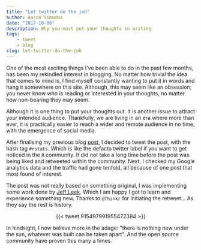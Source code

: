 ```yaml
---
title: "Let twitter do the job"
author: Aaron Simumba
date: "2017-10-06"
description: Why you must put your thoughts in writing 
tags:
    - tweet
    - blog
slug: let-twitter-do-the-job
---
```


One of the most exciting things I've been able to do in the past few months, has been my rekindled interest in blogging. No matter how trivial the idea that comes to mind is, I find myself constantly wanting to put it in words and hang it somewhere on this site. Although, this may seem like an obsession; you never know who is reading or interested in your thoughts, no matter how non-bearing they may seem.

Although it is one thing to put your thoughts out. It is another issue to attract your intended audience. Thankfully, we are living in an era where more than ever, it is practically easier to reach a wider and remote audience in no time, with the emergence of social media. 

After finalising my previous blog [post](https://asimumba.rbind.io/2017/10/02/mapping-the-location-of-my-twitter-followers-and-following-in-r/), I decided to tweet the post, with the hash tag `#rstats`. Which is like the defacto twitter label if you want to get noticed in the `R` community. It did not take a long time before the post was being liked and retweeted within the community. Next, I checked my Google analytics data and the traffic had gone tenfold, all because of one post that most found of interest. 

The post was not really based on something original, I was implementing some work done by [Jeff Leek](https://twitter.com/jtleek). Which I am happy I got to learn and experience something new. Thanks to `@Thinkr` for initiating the retweet... As they say the rest is history.
<center>
{{< tweet 915497991955472384 >}}
</center>

In hindsight, I now believe more in the adage: "there is nothing new under the sun, whatever was built can be taken apart". And the open source community have proven this many a times.